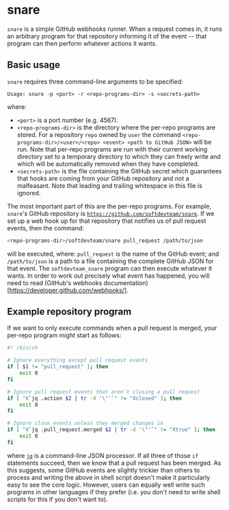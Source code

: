 # snare

`snare` is a simple GitHub webhooks runner. When a request comes in, it runs an
arbitrary program for that repository informing it of the event -- that program
can then perform whatever actions it wants.


## Basic usage

`snare` requires three command-line arguments to be specified:

```
Usage: snare -p <port> -r <repo-programs-dir> -s <secrets-path>
```

where:

 * `<port>` is a port number (e.g. 4567).
 * `<repo-programs-dir>` is the directory where the per-repo programs are
   stored. For a repository `repo` owned by `user` the command
   `<repo-programs-dir>/<user>/<repo> <event> <path to GitHub JSON>` will be
   run. Note that per-repo programs are run with their current working
   directory set to a temporary directory to which they can freely write and
   which will be automatically removed when they have completed.
 * `<secrets-path>` is the file containing the GitHub secret which guarantees
   that hooks are coming from your GitHub repository and not a malfeasant. Note
   that leading and trailing whitespace in this file is ignored.

The most important part of this are the per-repo programs. For example,
`snare`'s GitHub repository is
[`https://github.com/softdevteam/snare`](https://github.com/softdevteam/snare).
If we set up a web hook up for that repository that notifies us of pull request
events, then the command:

```sh
<repo-programs-dir>/softdevteam/snare pull_request /path/to/json
```

will be executed, where: `pull_request` is the name of the GitHub event; and
`/path/to/json` is a path to a file containing the complete GitHub JSON for
that event. The `softdevteam_snare` program can then execute whatever it wants.
In order to work out precisely what event has happened, you will need to read
(GitHub's webhooks documentation)[https://developer.github.com/webhooks/].


## Example repository program

If we want to only execute commands when a pull request is merged, your
per-repo program might start as follows:

```sh
#! /bin/sh

# Ignore everything except pull request events
if [ $1 != "pull_request" ]; then
    exit 0
fi

# Ignore pull request events that aren't closing a pull request
if [ "X`jq .action $2 | tr -d '\"'`" != "Xclosed" ]; then
    exit 0
fi

# Ignore close events unless they merged changes in
if [ "X`jq .pull_request.merged $2 | tr -d '\"'`" != "Xtrue" ]; then
    exit 0
fi
```

where [`jq`](https://stedolan.github.io/jq/) is a command-line JSON processor.
If all three of those `if` statements succeed, then we know that a pull request
has been merged. As this suggests, some GitHub events are slightly trickier
than others to process and writing the above in shell script doesn't make it
particularly easy to see the core logic. However, users can equally well write
such programs in other languages if they prefer (i.e. you don't need to write
shell scripts for this if you don't want to).
